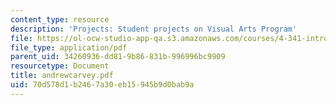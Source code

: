 ```yaml
---
content_type: resource
description: 'Projects: Student projects on Visual Arts Program'
file: https://ol-ocw-studio-app-qa.s3.amazonaws.com/courses/4-341-introduction-to-photography-fall-2002/70d578d1b2467a30eb15945b9d0bab9a_andrewcarvey.pdf
file_type: application/pdf
parent_uid: 34260936-dd81-9b86-831b-996996bc9909
resourcetype: Document
title: andrewcarvey.pdf
uid: 70d578d1-b246-7a30-eb15-945b9d0bab9a
---
```

